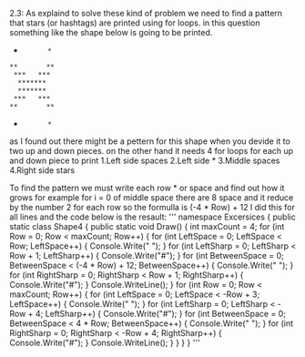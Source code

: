 2.3:
As explaind to solve these kind of problem we need to find a pattern that stars (or hashtags) are printed using for loops.
in this question something like the shape below is going to be printed.

   *           *
    **       **
     ***   ***
      *******
      *******
     ***   ***
    **       **
   *           *
  as I found out there might be a pettern for this shape when you devide it to two up and down pieces.
  on the other hand it needs 4 for loops for each up and down piece to print 
  1.Left side spaces
  2.Left side *
  3.Middle spaces
  4.Right side stars

  To find the pattern we must write each row * or space and find out how it grows 
  for example for i = 0 of middle space there are 8 space and it reduce by the number 2 for each row so the formulla is (-4 * Row) + 12 I did this for all lines and the code below is the resault:
'''
namespace Excersices
{
    public static class Shape4
    {
        public static void Draw()
        {
            int maxCount = 4;
            for (int Row = 0; Row < maxCount; Row++)
            {
                for (int LeftSpace = 0; LeftSpace < Row; LeftSpace++)
                {
                    Console.Write(" ");
                }
                for (int LeftSharp = 0; LeftSharp < Row + 1; LeftSharp++)
                {
                    Console.Write("#");
                }
                for (int BetweenSpace = 0; BetweenSpace < (-4 * Row) + 12; BetweenSpace++)
                {
                    Console.Write(" ");
                }
                for (int RightSharp = 0; RightSharp < Row + 1; RightSharp++)
                {
                    Console.Write("#");
                }
                Console.WriteLine();
            }
            for (int Row = 0; Row < maxCount; Row++)
            {
                for (int LeftSpace = 0; LeftSpace < -Row + 3; LeftSpace++)
                {
                    Console.Write(" ");
                }
                for (int LeftSharp = 0; LeftSharp < -Row + 4; LeftSharp++)
                {
                    Console.Write("#");
                }
                for (int BetweenSpace = 0; BetweenSpace < 4 * Row; BetweenSpace++)
                {
                    Console.Write(" ");
                }
                for (int RightSharp = 0; RightSharp < -Row + 4; RightSharp++)
                {
                    Console.Write("#");
                }
                Console.WriteLine();
            }
        }
    }
}
'''
